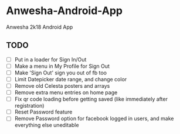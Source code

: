 # Anwesha-Android-App
Anwesha 2k18 Android App

## TODO
- [ ] Put in a loader for Sign In/Out
- [ ] Make a menu in My Profile for Sign Out
- [ ] Make 'Sign Out' sign you out of fb too
- [ ] Limit Datepicker date range, and change color
- [ ] Remove old Celesta posters and arrays
- [ ] Remove extra menu entries on home page
- [ ] Fix qr code loading before getting saved (like immediately after registration)
- [ ] Reset Password feature
- [ ] Remove Password option for facebook logged in users, and make everything else uneditable
